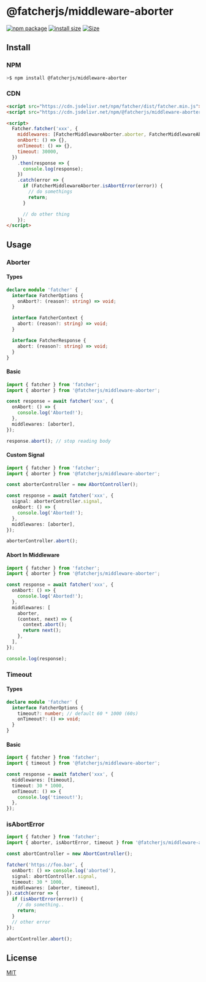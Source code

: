 # @fatcherjs/middleware-aborter

<a href="https://npmjs.com/package/@fatcherjs/middleware-aborter"><img src="https://img.shields.io/npm/v/@fatcherjs/middleware-aborter.svg" alt="npm package"></a>
[![install size](https://packagephobia.com/badge?p=@fatcherjs/middleware-aborter)](https://packagephobia.com/result?p=@fatcherjs/middleware-aborter)
<a href="https://unpkg.com/@fatcherjs/middleware-aborter"><img alt="Size" src="https://img.badgesize.io/https://unpkg.com/@fatcherjs/middleware-aborter"></a>

## Install

### NPM

```bash
>$ npm install @fatcherjs/middleware-aborter
```

### CDN

```html
<script src="https://cdn.jsdelivr.net/npm/fatcher/dist/fatcher.min.js"></script>
<script src="https://cdn.jsdelivr.net/npm/@fatcherjs/middleware-aborter/dist/index.min.js"></script>

<script>
  Fatcher.fatcher('xxx', {
    middlewares: [FatcherMiddlewareAborter.aborter, FatcherMiddlewareAborter.timeout],
    onAbort: () => {},
    onTimeout: () => {},
    timeout: 30000,
  })
    .then(response => {
      console.log(response);
    })
    .catch(error => {
      if (FatcherMiddlewareAborter.isAbortError(error)) {
        // do somethings
        return;
      }

      // do other thing
    });
</script>
```

## Usage

### Aborter

#### Types

```ts
declare module 'fatcher' {
  interface FatcherOptions {
    onAbort?: (reason?: string) => void;
  }

  interface FatcherContext {
    abort: (reason?: string) => void;
  }

  interface FatcherResponse {
    abort: (reason?: string) => void;
  }
}
```

#### Basic

```ts
import { fatcher } from 'fatcher';
import { aborter } from '@fatcherjs/middleware-aborter';

const response = await fatcher('xxx', {
  onAbort: () => {
    console.log('Aborted!');
  },
  middlewares: [aborter],
});

response.abort(); // stop reading body
```

#### Custom Signal

```ts
import { fatcher } from 'fatcher';
import { aborter } from '@fatcherjs/middleware-aborter';

const aborterController = new AbortController();

const response = await fatcher('xxx', {
  signal: aborterController.signal,
  onAbort: () => {
    console.log('Aborted!');
  },
  middlewares: [aborter],
});

aborterController.abort();
```

#### Abort In Middleware

```ts
import { fatcher } from 'fatcher';
import { aborter } from '@fatcherjs/middleware-aborter';

const response = await fatcher('xxx', {
  onAbort: () => {
    console.log('Aborted!');
  },
  middlewares: [
    aborter,
    (context, next) => {
      context.abort();
      return next();
    },
  ],
});

console.log(response);
```

### Timeout

#### Types

```ts
declare module 'fatcher' {
  interface FatcherOptions {
    timeout?: number; // default 60 * 1000 (60s)
    onTimeout?: () => void;
  }
}
```

#### Basic

```ts
import { fatcher } from 'fatcher';
import { timeout } from '@fatcherjs/middleware-aborter';

const response = await fatcher('xxx', {
  middlewares: [timeout],
  timeout: 30 * 1000,
  onTimeout: () => {
    console.log('timeout!');
  },
});
```

### isAbortError

```ts
import { fatcher } from 'fatcher';
import { aborter, isAbortError, timeout } from '@fatcherjs/middleware-aborter';

const abortController = new AbortController();

fatcher('https://foo.bar', {
  onAbort: () => console.log('aborted'),
  signal: abortController.signal,
  timeout: 30 * 1000,
  middlewares: [aborter, timeout],
}).catch(error => {
  if (isAbortError(error)) {
    // do something..
    return;
  }
  // other error
});

abortController.abort();
```

## License

[MIT](https://github.com/fanhaoyuan/fatcher/blob/master/LICENSE)

